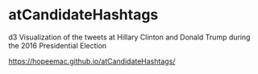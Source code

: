 # atCandidateHashtags

d3 Visualization of the tweets at Hillary Clinton and Donald Trump during the 2016 Presidential Election

https://hopeemac.github.io/atCandidateHashtags/
